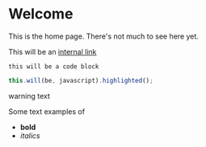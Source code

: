 # Welcome

This is the home page.  There's not much to see here yet.

This will be an [internal link](page2)

```
this will be a code block
```

```js
this.will(be, javascript).highlighted();
```

<warning>warning text</warning>

Some text examples of
*  **bold**
*  *italics*
